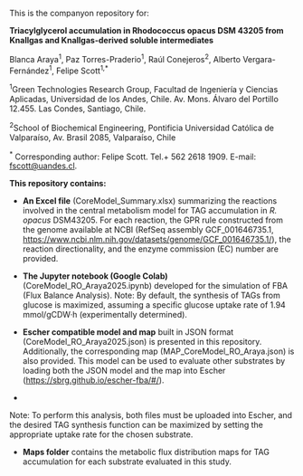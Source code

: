 This is the companyon repository for:

**Triacylglycerol accumulation in Rhodococcus opacus DSM 43205 from Knallgas and Knallgas-derived soluble intermediates**

Blanca Araya<sup>1</sup>, Paz Torres-Praderio<sup>1</sup>, Raúl Conejeros<sup>2</sup>, Alberto Vergara-Fernández<sup>1</sup>, Felipe Scott<sup>1,*</sup> 

<sup>1</sup>Green Technologies Research Group, Facultad de Ingeniería y Ciencias Aplicadas, Universidad de los Andes, Chile. Av. Mons. Álvaro del Portillo 12.455. Las Condes, Santiago, Chile.

<sup>2</sup>School of Biochemical Engineering, Pontificia Universidad Católica de Valparaíso, Av. Brasil 2085, Valparaíso, Chile

<sup>*</sup> Corresponding author: Felipe Scott. Tel.+ 562 2618 1909. E-mail: fscott@uandes.cl.


**This repository contains:**

- **An Excel file** (CoreModel_Summary.xlsx) summarizing the reactions involved in the central metabolism model for TAG accumulation in *R. opacus* DSM43205. For each reaction, the GPR rule constructed from the genome available at NCBI (RefSeq assembly GCF_001646735.1, https://www.ncbi.nlm.nih.gov/datasets/genome/GCF_001646735.1/), the reaction directionality, and the enzyme commission (EC) number are provided.

- **The Jupyter notebook (Google Colab)** (CoreModel_RO_Araya2025.ipynb) developed for the simulation of FBA (Flux Balance Analysis).
Note: By default, the synthesis of TAGs from glucose is maximized, assuming a specific glucose uptake rate of 1.94 mmol/gCDW·h (experimentally determined).

- **Escher compatible  model and map** built in JSON format (CoreModel_RO_Araya2025.json) is presented in this repository. Additionally, the corresponding map (MAP_CoreModel_RO_Araya.json) is also provided. This model can be used to evaluate other substrates by loading both the JSON model and the map into Escher (https://sbrg.github.io/escher-fba/#/).
- 
Note: To perform this analysis, both files must be uploaded into Escher, and the desired TAG synthesis function can be maximized by setting the appropriate uptake rate for the chosen substrate.
- **Maps folder** contains the metabolic flux distribution maps for TAG accumulation for each substrate evaluated in this study.
